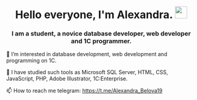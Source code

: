<h1 align="center">Hello everyone, I'm Alexandra.
<img src="https://github.com/blackcater/blackcater/raw/main/images/Hi.gif" height="32"/></h1>
<h3 align="center">I am a student, a novice database developer, web developer and 1C programmer.</h3>

👀 I’m interested in database development, web development and programming on 1C.

🌱 I have studied such tools as Microsoft SQL Server, HTML, CSS, JavaScript, PHP, Adobe Illustrator, 1C:Enterprise.

📫 How to reach me telegram: https://t.me/Alexandra_Belova19
